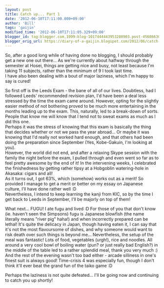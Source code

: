 ```yaml
---
layout: post
title: Catch up... Part 1
date: '2012-06-10T17:11:00.000+09:00'
author: 'Bill'
tags: 'gaijin'
modified_time: '2012-06-10T17:11:05.329+09:00'
blogger_id: tag:blogger.com,1999:blog-1017444443953280903.post-4568663079336348116
blogger_orig_url: https://diary-of-a-gaijin.blogspot.com/2012/06/catch-up-part-1.html
---
```


So, after a good long while of having done no blogging, I should probably get a new one out there... As we're currently about halfway through the semester at Hosei, things are getting nice and busy, not least because I'm taking 11 subjects, rather than the minimum of 9 I took last time.  
I have also been dealing with a bout of major laziness, which I'm happy to say is cured!  

So first off is the Leeds Exam - the bane of all of our lives. Doubtless, had I followed Leeds' recommended revision plan, I'd have been a deal less stressed by the time the exam came around. However, opting for the slightly easier method of not bothering proved to be much more entertaining in the months leading up to the exam. This, naturally, led to a break-down of sorts. People that know me will know that I tend not to sweat exams as much as I did this one.  
Perhaps it was the stress of knowing that this exam is basically the thing that decides whether or not we pass the year abroad... Or maybe it was knowing that I'd really not worked hard enough, and that others had been doing the preparation since September (Yes, Kobe-Gakuin, I'm looking at you).  
However, the world did not end, and after a relaxing Skype session with the family the night before the exam, I pulled through and even went so far as to feel pretty awesome by the end of it! In the intervening weeks, I celebrated the finishedness by getting rather tipsy at a Hobgoblin watering-hole in Akasaka: cigars and all!  
As it turns out, I got 63%, which (somehow) works out as a merit! So provided I manage to get a merit or better on my essay on Japanese culture, I'll have done rather well :D  
Nevertheless, I intend to keep learning the kanji from KIC, so by the time I get back to Leeds in September, I'll be majorly on top of them!  

What next... FUGU! I ate fugu and lived :D For those of you that don't know (ie. haven't seen the Simpsons) fugu is Japanese blowfish (the name literally means "river pig" haha!) and when incorrectly prepared can be lethal! It's quite the delicacy in Japan, though having eaten it, I can say that it's not the most flavoursome of dishes, and why someone would want to risk death over such things is beyond me... Nevertheless, the setup of the meal was fantastic! Lots of food, vegetables (urgh!), rice and noodles. All around a very cool bowl of boiling water (pun? or just really bad English?) in the middle of the table led to a rather splendid meal, thank you very much :) And the rest of the evening wasn't too bad either - arcade silliness in one's finest suit is always good! Time-crisis 4 was especially fun, though I don't think it'll ever beat the grand fun of the taiko game :D  

Perhaps the laziness is not quite defeated... I'll be going now and continuing to catch you up shortly!

